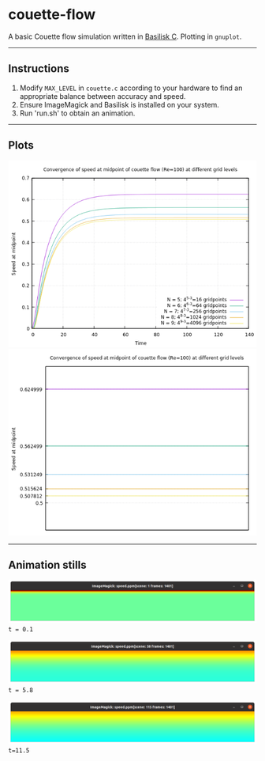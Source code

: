 # couette-flow

A basic Couette flow simulation written in [Basilisk C](http://basilisk.fr/). Plotting in `gnuplot`.

---

## Instructions

1. Modify `MAX_LEVEL` in `couette.c` according to your hardware to find an appropriate balance between accuracy and speed.
2. Ensure ImageMagick and Basilisk is installed on your system.
3. Run 'run.sh' to obtain an animation.

---

## Plots

![](plot1.png)
![](plot2.png)

---

## Animation stills

![t=0.1](1.png)
`t = 0.1`

![t=5.8](2.png)
`t = 5.8`

![t=11.5](3.png)
`t=11.5`

